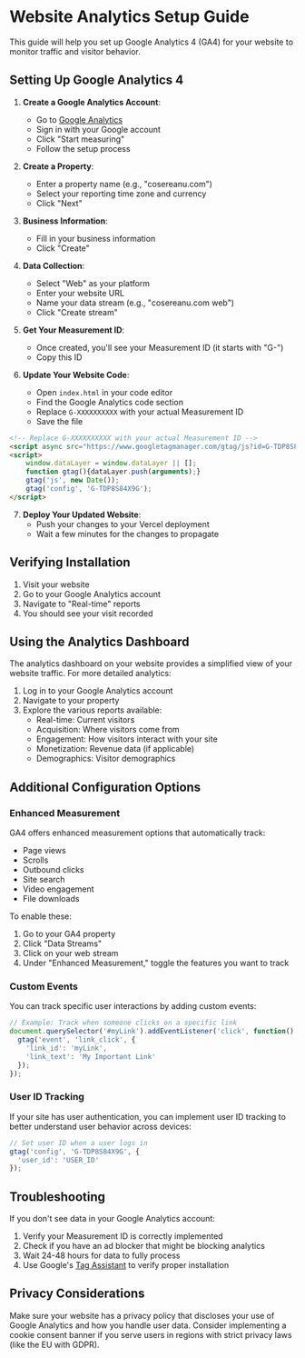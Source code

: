 # Website Analytics Setup Guide

This guide will help you set up Google Analytics 4 (GA4) for your website to monitor traffic and visitor behavior.

## Setting Up Google Analytics 4

1. **Create a Google Analytics Account**:
   - Go to [Google Analytics](https://analytics.google.com/)
   - Sign in with your Google account
   - Click "Start measuring"
   - Follow the setup process

2. **Create a Property**:
   - Enter a property name (e.g., "cosereanu.com")
   - Select your reporting time zone and currency
   - Click "Next"

3. **Business Information**:
   - Fill in your business information
   - Click "Create"

4. **Data Collection**:
   - Select "Web" as your platform
   - Enter your website URL
   - Name your data stream (e.g., "cosereanu.com web")
   - Click "Create stream"

5. **Get Your Measurement ID**:
   - Once created, you'll see your Measurement ID (it starts with "G-")
   - Copy this ID

6. **Update Your Website Code**:
   - Open `index.html` in your code editor
   - Find the Google Analytics code section
   - Replace `G-XXXXXXXXXX` with your actual Measurement ID
   - Save the file

```html
<!-- Replace G-XXXXXXXXXX with your actual Measurement ID -->
<script async src="https://www.googletagmanager.com/gtag/js?id=G-TDP8S84X9G"></script>
<script>
    window.dataLayer = window.dataLayer || [];
    function gtag(){dataLayer.push(arguments);}
    gtag('js', new Date());
    gtag('config', 'G-TDP8S84X9G');
</script>
```

7. **Deploy Your Updated Website**:
   - Push your changes to your Vercel deployment
   - Wait a few minutes for the changes to propagate

## Verifying Installation

1. Visit your website
2. Go to your Google Analytics account
3. Navigate to "Real-time" reports
4. You should see your visit recorded

## Using the Analytics Dashboard

The analytics dashboard on your website provides a simplified view of your website traffic. For more detailed analytics:

1. Log in to your Google Analytics account
2. Navigate to your property
3. Explore the various reports available:
   - Real-time: Current visitors
   - Acquisition: Where visitors come from
   - Engagement: How visitors interact with your site
   - Monetization: Revenue data (if applicable)
   - Demographics: Visitor demographics

## Additional Configuration Options

### Enhanced Measurement

GA4 offers enhanced measurement options that automatically track:
- Page views
- Scrolls
- Outbound clicks
- Site search
- Video engagement
- File downloads

To enable these:
1. Go to your GA4 property
2. Click "Data Streams"
3. Click on your web stream
4. Under "Enhanced Measurement," toggle the features you want to track

### Custom Events

You can track specific user interactions by adding custom events:

```javascript
// Example: Track when someone clicks on a specific link
document.querySelector('#myLink').addEventListener('click', function() {
  gtag('event', 'link_click', {
    'link_id': 'myLink',
    'link_text': 'My Important Link'
  });
});
```

### User ID Tracking

If your site has user authentication, you can implement user ID tracking to better understand user behavior across devices:

```javascript
// Set user ID when a user logs in
gtag('config', 'G-TDP8S84X9G', {
  'user_id': 'USER_ID'
});
```

## Troubleshooting

If you don't see data in your Google Analytics account:
1. Verify your Measurement ID is correctly implemented
2. Check if you have an ad blocker that might be blocking analytics
3. Wait 24-48 hours for data to fully process
4. Use Google's [Tag Assistant](https://tagassistant.google.com/) to verify proper installation

## Privacy Considerations

Make sure your website has a privacy policy that discloses your use of Google Analytics and how you handle user data. Consider implementing a cookie consent banner if you serve users in regions with strict privacy laws (like the EU with GDPR).
